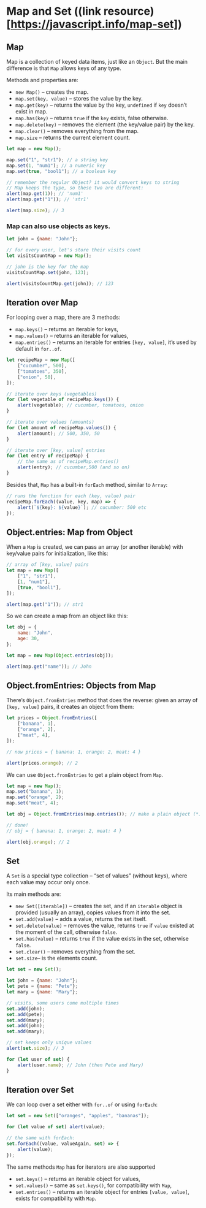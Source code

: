 # **Map and Set** ((link resource)[https://javascript.info/map-set])

## **Map**

Map is a collection of keyed data items, just like an <code>Object</code>. But the main difference is that <code>Map</code> allows keys of any type.

Methods and properties are:

-   <code>new Map()</code> – creates the map.
-   <code>map.set(key, value)</code> – stores the value by the key.
-   <code>map.get(key)</code> – returns the value by the key, <code>undefined</code> if <code>key</code> doesn’t exist in map.
-   <code>map.has(key)</code> – returns <code>true</code> if the <code>key</code> exists, false otherwise.
-   <code>map.delete(key)</code> – removes the element (the key/value pair) by the key.
-   <code>map.clear()</code> – removes everything from the map.
-   <code>map.size</code> – returns the current element count.

```javascript
let map = new Map();

map.set("1", "str1"); // a string key
map.set(1, "num1"); // a numeric key
map.set(true, "bool1"); // a boolean key

// remember the regular Object? it would convert keys to string
// Map keeps the type, so these two are different:
alert(map.get(1)); // 'num1'
alert(map.get("1")); // 'str1'

alert(map.size); // 3
```

### **Map can also use objects as keys.**

```javascript
let john = {name: "John"};

// for every user, let's store their visits count
let visitsCountMap = new Map();

// john is the key for the map
visitsCountMap.set(john, 123);

alert(visitsCountMap.get(john)); // 123
```

## **Iteration over Map**

For looping over a map, there are 3 methods:

-   <code>map.keys()</code> – returns an iterable for keys,
-   <code>map.values()</code> – returns an iterable for values,
-   <code>map.entries()</code> – returns an iterable for entries <code>[key, value]</code>, it’s used by default in <code>for..of</code>.

```javascript
let recipeMap = new Map([
	["cucumber", 500],
	["tomatoes", 350],
	["onion", 50],
]);

// iterate over keys (vegetables)
for (let vegetable of recipeMap.keys()) {
	alert(vegetable); // cucumber, tomatoes, onion
}

// iterate over values (amounts)
for (let amount of recipeMap.values()) {
	alert(amount); // 500, 350, 50
}

// iterate over [key, value] entries
for (let entry of recipeMap) {
	// the same as of recipeMap.entries()
	alert(entry); // cucumber,500 (and so on)
}
```

Besides that, <code>Map</code> has a built-in <code>forEach</code> method, similar to <code>Array</code>:

```javascript
// runs the function for each (key, value) pair
recipeMap.forEach((value, key, map) => {
	alert(`${key}: ${value}`); // cucumber: 500 etc
});
```

## **Object.entries: Map from Object**

When a <code>Map</code> is created, we can pass an array (or another iterable) with key/value pairs for initialization, like this:

```javascript
// array of [key, value] pairs
let map = new Map([
	["1", "str1"],
	[1, "num1"],
	[true, "bool1"],
]);

alert(map.get("1")); // str1
```

So we can create a map from an object like this:

```javascript
let obj = {
	name: "John",
	age: 30,
};

let map = new Map(Object.entries(obj));

alert(map.get("name")); // John
```

## **Object.fromEntries: Objects from Map**

There’s <code>Object.fromEntries</code> method that does the reverse: given an array of <code>[key, value]</code> pairs, it creates an object from them:

```javascript
let prices = Object.fromEntries([
	["banana", 1],
	["orange", 2],
	["meat", 4],
]);

// now prices = { banana: 1, orange: 2, meat: 4 }

alert(prices.orange); // 2
```

We can use <code>Object.fromEntries</code> to get a plain object from <code>Map</code>.

```javascript
let map = new Map();
map.set("banana", 1);
map.set("orange", 2);
map.set("meat", 4);

let obj = Object.fromEntries(map.entries()); // make a plain object (*)

// done!
// obj = { banana: 1, orange: 2, meat: 4 }

alert(obj.orange); // 2
```

## **Set**

A <code>Set</code> is a special type collection – “set of values” (without keys), where each value may occur only once.

Its main methods are:

-   <code>new Set([iterable])</code> – creates the set, and if an <code>iterable</code> object is provided (usually an array), copies values from it into the set.
-   <code>set.add(value)</code> – adds a value, returns the set itself.
-   <code>set.delete(value)</code> – removes the value, returns <code>true</code> if <code>value</code> existed at the moment of the call, otherwise <code>false</code>.
-   <code>set.has(value)</code> – returns <code>true</code> if the value exists in the set, otherwise <code>false</code>.
-   <code>set.clear()</code> – removes everything from the set.
-   <code>set.size</code>– is the elements count.

```javascript
let set = new Set();

let john = {name: "John"};
let pete = {name: "Pete"};
let mary = {name: "Mary"};

// visits, some users come multiple times
set.add(john);
set.add(pete);
set.add(mary);
set.add(john);
set.add(mary);

// set keeps only unique values
alert(set.size); // 3

for (let user of set) {
	alert(user.name); // John (then Pete and Mary)
}
```

## **Iteration over Set**

We can loop over a set either with <code>for..of</code> or using <code>forEach</code>:

```javascript
let set = new Set(["oranges", "apples", "bananas"]);

for (let value of set) alert(value);

// the same with forEach:
set.forEach((value, valueAgain, set) => {
	alert(value);
});
```

The same methods <code>Map</code> has for iterators are also supported

-   <code>set.keys()</code> – returns an iterable object for values,
-   <code>set.values()</code> – same as <code>set.keys()</code>, for compatibility with <code>Map</code>,
-   <code>set.entries()</code> – returns an iterable object for entries <code>[value, value]</code>, exists for compatibility with <code>Map</code>.
